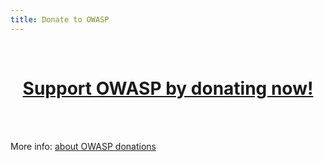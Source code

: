 ```yaml
---
title: Donate to OWASP
---
```


<br>
<h1 align="center">
<a href="https://owasp.org/donate/">Support OWASP by donating now!</a>
</h1>
<br>
<br>
<p>More info: <a href="https://owasp.org/www-policy/operational/donations">about OWASP donations</a></p>

